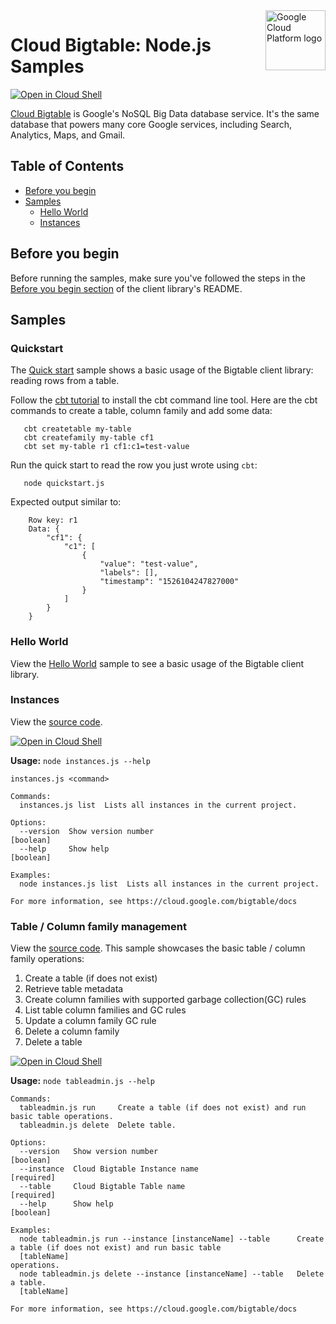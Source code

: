 <img src="https://avatars2.githubusercontent.com/u/2810941?v=3&s=96" alt="Google Cloud Platform logo" title="Google Cloud Platform" align="right" height="96" width="96"/>

# Cloud Bigtable: Node.js Samples

[![Open in Cloud Shell][shell_img]][shell_link]

[Cloud Bigtable](https://cloud.google.com/bigtable/docs/) is Google&#x27;s NoSQL Big Data database service. It&#x27;s the same database that powers many core Google services, including Search, Analytics, Maps, and Gmail.

## Table of Contents

<!-- START doctoc generated TOC please keep comment here to allow auto update -->
<!-- DON'T EDIT THIS SECTION, INSTEAD RE-RUN doctoc TO UPDATE -->


- [Before you begin](#before-you-begin)
- [Samples](#samples)
  - [Hello World](#hello-world)
  - [Instances](#instances)

<!-- END doctoc generated TOC please keep comment here to allow auto update -->


## Before you begin

Before running the samples, make sure you've followed the steps in the
[Before you begin section](../README.md#before-you-begin) of the client
library's README.

## Samples

### Quickstart
The [Quick start](quickstart.js) sample shows a basic usage of the Bigtable client library: reading rows from a table.

Follow the [cbt tutorial](https://cloud.google.com/bigtable/docs/quickstart-cbt) to install the cbt command line tool.
Here are the cbt commands to create a table, column family and add some data:
```
   cbt createtable my-table
   cbt createfamily my-table cf1
   cbt set my-table r1 cf1:c1=test-value
```

Run the quick start to read the row you just wrote using `cbt`:
```
   node quickstart.js
```
Expected output similar to:
```
    Row key: r1
    Data: {
        "cf1": {
            "c1": [
                {
                    "value": "test-value",
                    "labels": [],
                    "timestamp": "1526104247827000"
                }
            ]
        }
    }
```

### Hello World

View the [Hello World][hello_world_directory] sample to see a basic usage of
the Bigtable client library.

### Instances

View the [source code][instances_0_code].

[![Open in Cloud Shell][shell_img]](https://console.cloud.google.com/cloudshell/open?git_repo=https://github.com/googleapis/nodejs-bigtable&page=editor&open_in_editor=samples/instances.js,samples/README.md)

__Usage:__ `node instances.js --help`

```
instances.js <command>

Commands:
  instances.js list  Lists all instances in the current project.

Options:
  --version  Show version number                                                                               [boolean]
  --help     Show help                                                                                         [boolean]

Examples:
  node instances.js list  Lists all instances in the current project.

For more information, see https://cloud.google.com/bigtable/docs
```

### Table / Column family management

View the [source code](tableadmin.js).
This sample showcases the basic table / column family operations:
1. Create a table (if does not exist)
1. Retrieve table metadata
1. Create column families with supported garbage collection(GC) rules
1. List table column families and GC rules
1. Update a column family GC rule
1. Delete a column family
1. Delete a table

[![Open in Cloud Shell][shell_img]](https://console.cloud.google.com/cloudshell/open?git_repo=https://github.com/googleapis/nodejs-bigtable&page=editor&open_in_editor=samples/instances.js,samples/README.md)

__Usage:__ `node tableadmin.js --help`

```
Commands:
  tableadmin.js run     Create a table (if does not exist) and run basic table operations.
  tableadmin.js delete  Delete table.

Options:
  --version   Show version number                                                                              [boolean]
  --instance  Cloud Bigtable Instance name                                                                    [required]
  --table     Cloud Bigtable Table name                                                                       [required]
  --help      Show help                                                                                        [boolean]

Examples:
  node tableadmin.js run --instance [instanceName] --table      Create a table (if does not exist) and run basic table
  [tableName]                                                   operations.
  node tableadmin.js delete --instance [instanceName] --table   Delete a table.
  [tableName]

For more information, see https://cloud.google.com/bigtable/docs
```
[instances_0_docs]: https://cloud.google.com/bigtable/docs/
[instances_0_code]: instances.js

[hello_world_directory]: hello-world

[shell_img]: //gstatic.com/cloudssh/images/open-btn.png
[shell_link]: https://console.cloud.google.com/cloudshell/open?git_repo=https://github.com/googleapis/nodejs-bigtable&page=editor&open_in_editor=samples/README.md
